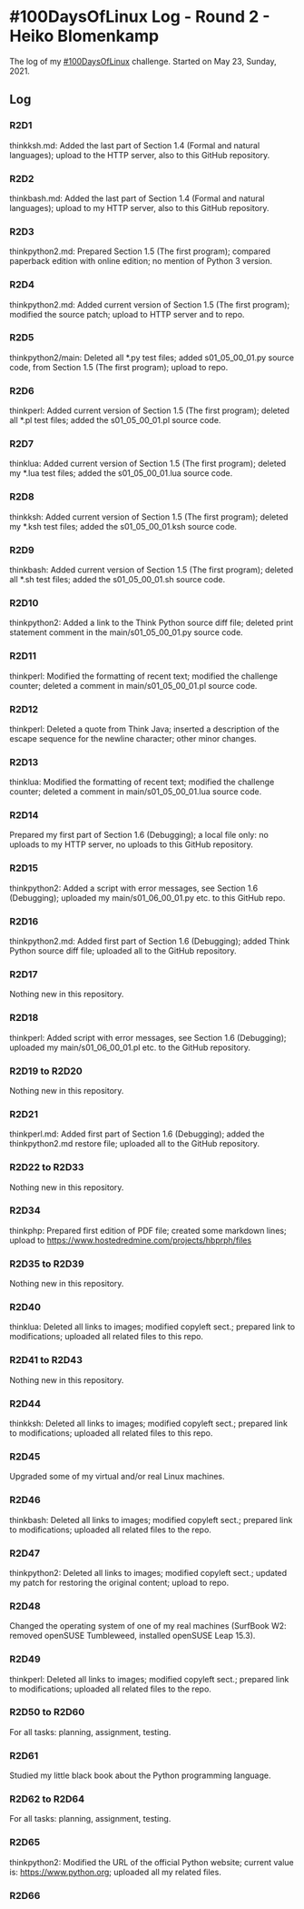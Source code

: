 # #100DaysOfLinux Log - Round 2 - Heiko Blomenkamp

The log of my [#100DaysOfLinux](https://twitter.com/hashtag/100DaysOfLinux) challenge. Started on May 23, Sunday, 2021.

## Log

### R2D1
thinkksh.md: Added the last part of Section 1.4 (Formal and natural languages); upload to the HTTP server, also to this GitHub repository.

### R2D2
thinkbash.md: Added the last part of Section 1.4 (Formal and natural languages); upload to my HTTP server, also to this GitHub repository.

### R2D3
thinkpython2.md: Prepared Section 1.5 (The first program); compared paperback edition with online edition; no mention of Python 3 version.

### R2D4
thinkpython2.md: Added current version of Section 1.5 (The first program); modified the source patch; upload to HTTP server and to repo.

### R2D5
thinkpython2/main: Deleted all \*.py test files; added s01_05_00_01.py source code, from Section 1.5 (The first program); upload to repo.

### R2D6
thinkperl: Added current version of Section 1.5 (The first program); deleted all \*.pl test files; added the s01_05_00_01.pl source code.

### R2D7
thinklua: Added current version of Section 1.5 (The first program); deleted my \*.lua test files; added the s01_05_00_01.lua source code.

### R2D8
thinkksh: Added current version of Section 1.5 (The first program); deleted my \*.ksh test files; added the s01_05_00_01.ksh source code.

### R2D9
thinkbash: Added current version of Section 1.5 (The first program); deleted all \*.sh test files; added the s01_05_00_01.sh source code.

### R2D10
thinkpython2: Added a link to the Think Python source diff file; deleted print statement comment in the main/s01_05_00_01.py source code.

### R2D11
thinkperl: Modified the formatting of recent text; modified the challenge counter; deleted a comment in main/s01_05_00_01.pl source code.

### R2D12
thinkperl: Deleted a quote from Think Java; inserted a description of the escape sequence for the newline character; other minor changes.

### R2D13
thinklua: Modified the formatting of recent text; modified the challenge counter; deleted a comment in main/s01_05_00_01.lua source code.

### R2D14
Prepared my first part of Section 1.6 (Debugging); a local file only: no uploads to my HTTP server, no uploads to this GitHub repository.

### R2D15
thinkpython2: Added a script with error messages, see Section 1.6 (Debugging); uploaded my main/s01_06_00_01.py etc. to this GitHub repo.

### R2D16
thinkpython2.md: Added first part of Section 1.6 (Debugging); added Think Python source diff file; uploaded all to the GitHub repository.

### R2D17
Nothing new in this repository.

### R2D18
thinkperl: Added script with error messages, see Section 1.6 (Debugging); uploaded my main/s01_06_00_01.pl etc. to the GitHub repository.

### R2D19 to R2D20
Nothing new in this repository.

### R2D21
thinkperl.md: Added first part of Section 1.6 (Debugging); added the thinkpython2.md restore file; uploaded all to the GitHub repository.

### R2D22 to R2D33
Nothing new in this repository.

### R2D34
thinkphp: Prepared first edition of PDF file; created some markdown lines; upload to https://www.hostedredmine.com/projects/hbprph/files

### R2D35 to R2D39
Nothing new in this repository.

### R2D40
thinklua: Deleted all links to images; modified copyleft sect.; prepared link to modifications; uploaded all related files to this repo.

### R2D41 to R2D43
Nothing new in this repository.

### R2D44
thinkksh: Deleted all links to images; modified copyleft sect.; prepared link to modifications; uploaded all related files to this repo.

### R2D45
Upgraded some of my virtual and/or real Linux machines.

### R2D46
thinkbash: Deleted all links to images; modified copyleft sect.; prepared link to modifications; uploaded all related files to the repo.

### R2D47
thinkpython2: Deleted all links to images; modified copyleft sect.; updated my patch for restoring the original content; upload to repo.

### R2D48
Changed the operating system of one of my real machines (SurfBook W2: removed openSUSE Tumbleweed, installed openSUSE Leap 15.3).

### R2D49
thinkperl: Deleted all links to images; modified copyleft sect.; prepared link to modifications; uploaded all related files to the repo.

### R2D50 to R2D60
For all tasks: planning, assignment, testing.

### R2D61
Studied my little black book about the Python programming language.

### R2D62 to R2D64
For all tasks: planning, assignment, testing.

### R2D65
thinkpython2: Modified the URL of the official Python website; current value is: https://www.python.org; uploaded all my related files.

### R2D66

